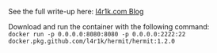 See the full write-up here: [l4r1k.com Blog](https://l4r1k.com/ctf/umassctf-21-hermit/)

Download and run the container with the following command:  
`docker run -p 0.0.0.0:8080:8080 -p 0.0.0.0:2222:22 docker.pkg.github.com/l4r1k/hermit/hermit:1.2.0`

